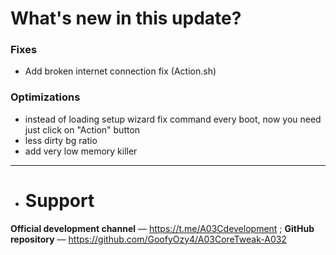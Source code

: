 # What's new in this update?
### Fixes
- Add broken internet connection fix (Action.sh)
### Optimizations
- instead of loading setup wizard fix command every boot, now you need just click on "Action" button
- less dirty bg ratio
- add very low memory killer
---
- # Support
**Official development channel** — https://t.me/A03Cdevelopment
; **GitHub repository** — https://github.com/GoofyOzy4/A03CoreTweak-A032
